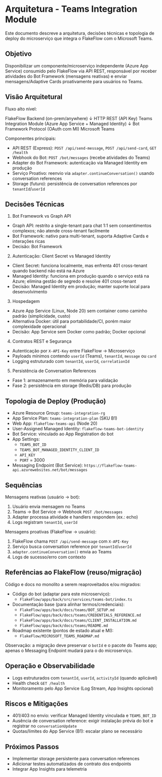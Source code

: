 # Arquitetura - Teams Integration Module

Este documento descreve a arquitetura, decisões técnicas e topologia de deploy do microserviço que integra o FlakeFlow com o Microsoft Teams.

## Objetivo
Disponibilizar um componente/microserviço independente (Azure App Service) consumido pelo FlakeFlow via API REST, responsável por receber atividades do Bot Framework (mensagens reativas) e enviar mensagens/Adaptive Cards proativamente para usuários no Teams.

## Visão Arquitetural

Fluxo alto nível:

FlakeFlow Backend (on-prem/anywhere)
  ↓ HTTP REST (API Key)
Teams Integration Module (Azure App Service + Managed Identity)
  ↓ Bot Framework Protocol (OAuth com MI)
Microsoft Teams

Componentes principais:
- API REST (Express): `POST /api/send-message`, `POST /api/send-card`, `GET /health`
- Webhook do Bot: `POST /bot/messages` (recebe atividades do Teams)
- Adapter do Bot Framework: autenticação via Managed Identity em produção
- Serviço Proativo: reenvio via `adapter.continueConversation()` usando conversation references
- Storage (futuro): persistência de conversation references por `tenantId`/`userId`

## Decisões Técnicas

1) Bot Framework vs Graph API
- Graph API: restrito a single-tenant para chat 1:1 sem consentimentos complexos; não atende cross-tenant facilmente
- Bot Framework: nativo para multi-tenant, suporta Adaptive Cards e interações ricas
- Decisão: Bot Framework

2) Autenticação: Client Secret vs Managed Identity
- Client Secret: funciona localmente, mas enfrenta 401 cross-tenant quando backend não está na Azure
- Managed Identity: funciona em produção quando o serviço está na Azure; elimina gestão de segredo e resolve 401 cross-tenant
- Decisão: Managed Identity em produção; manter suporte local para desenvolvimento

3) Hospedagem
- Azure App Service (Linux, Node 20) sem container como caminho padrão (simplicidade, custo)
- Alternativa Docker: útil para portabilidade/CI, porém maior complexidade operacional
- Decisão: App Service sem Docker como padrão; Docker opcional

4) Contratos REST e Segurança
- Autenticação por `X-API-Key` entre FlakeFlow → Microserviço
- Payloads mínimos contendo `userId` (Teams), `tenantId`, `message` ou `card`
- Logging estruturado com `tenantId`, `userId`, `correlationId`

5) Persistência de Conversation References
- Fase 1: armazenamento em memória para validação
- Fase 2: persistência em storage (Redis/DB) para produção

## Topologia de Deploy (Produção)
- Azure Resource Group: `teams-integration-rg`
- App Service Plan: `teams-integration-plan` (SKU B1)
- Web App: `flakeflow-teams-api` (Node 20)
- User-Assigned Managed Identity: `flakeflow-teams-bot-identity`
- Bot Service: vinculado ao App Registration do bot
- App Settings:
  - `TEAMS_BOT_ID`
  - `TEAMS_BOT_MANAGED_IDENTITY_CLIENT_ID`
  - `API_KEY`
  - `PORT` = 3000
- Messaging Endpoint (Bot Service): `https://flakeflow-teams-api.azurewebsites.net/bot/messages`

## Sequências

Mensagens reativas (usuário → bot):
1. Usuário envia mensagem no Teams
2. Teams → Bot Service → Webhook `POST /bot/messages`
3. Adapter processa atividade e handlers respondem (ex.: echo)
4. Logs registram `tenantId`, `userId`

Mensagens proativas (FlakeFlow → usuário):
1. FlakeFlow chama `POST /api/send-message` com `X-API-Key`
2. Serviço busca conversation reference por `tenantId`/`userId`
3. `adapter.continueConversation()` envia ao Teams
4. Logs de sucesso/erro com contexto

## Referências ao FlakeFlow (reuso/migração)
Código e docs no monolito a serem reaproveitados e/ou migrados:
- Código do bot (adaptar para este microserviço):
  - `FlakeFlow/apps/back/src/services/teams-bot/index.ts`
- Documentação base (para alinhar termos/credenciais):
  - `FlakeFlow/apps/back/docs/teams/BOT_SETUP.md`
  - `FlakeFlow/apps/back/docs/teams/CREDENTIALS_REFERENCE.md`
  - `FlakeFlow/apps/back/docs/teams/CLIENT_INSTALLATION.md`
  - `FlakeFlow/apps/back/docs/teams/README.md`
- Roadmap existente (pontos de estado atual e MI):
  - `FlakeFlow/MICROSOFT_TEAMS_ROADMAP.md`

Observação: a migração deve preservar o `botId` e o pacote do Teams app; apenas o Messaging Endpoint mudará para o do microserviço.

## Operação e Observabilidade
- Logs estruturados com `tenantId`, `userId`, `activityId` (quando aplicável)
- Health check `GET /health`
- Monitoramento pelo App Service (Log Stream, App Insights opcional)

## Riscos e Mitigações
- 401/403 no envio: verificar Managed Identity vinculada e `TEAMS_BOT_ID`
- Ausência de conversation reference: exigir instalação prévia do bot e registrar no `conversationUpdate`
- Quotas/limites do App Service (B1): escalar plano se necessário

## Próximos Passos
- Implementar storage persistente para conversation references
- Adicionar testes automatizados de contrato dos endpoints
- Integrar App Insights para telemetria


